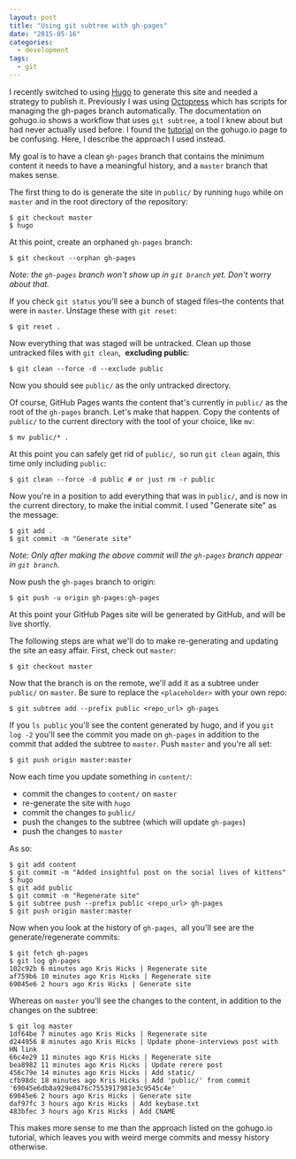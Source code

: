 ```yaml
---
layout: post
title: "Using git subtree with gh-pages"
date: "2015-05-16"
categories:
  - development
tags:
  - git
---
```


I recently switched to using [Hugo](http://www.gohugo.io) to generate this site and needed a strategy to publish it. Previously I was using [Octopress](http://www.octopress.org) which has scripts for managing the gh-pages branch automatically. The documentation on gohugo.io shows a workflow that uses `git subtree`, a tool I knew about but had never actually used before. I found the [tutorial](http://gohugo.io/tutorials/github-pages-blog#configure-git-workflow:fcefb200141ace3e7bfd6542457b7a72) on the gohugo.io page to be confusing. Here, I describe the approach I used instead.

<!--more-->

My goal is to have a clean `gh-pages` branch that contains the minimum content it needs to have a meaningful history, and a `master` branch that makes sense.

The first thing to do is generate the site in `public/` by running `hugo` while on `master` and in the root directory of the repository:

    $ git checkout master
    $ hugo

At this point, create an orphaned `gh-pages` branch:

    $ git checkout --orphan gh-pages

*Note: the `gh-pages` branch won't show up in `git branch` yet. Don't worry about that.*

If you check `git status` you'll see a bunch of staged files–the contents that were in `master`. Unstage these with `git reset`:

    $ git reset .

Now everything that was staged will be untracked. Clean up those untracked files with `git clean`, &nbsp;**excluding public**:

    $ git clean --force -d --exclude public

Now you should see `public/` as the only untracked directory.

Of course, GitHub Pages wants the content that's currently in `public/` as the root of the `gh-pages` branch. Let's make that happen. Copy the contents of `public/` to the current directory with the tool of your choice, like `mv`:

    $ mv public/* .

At this point you can safely get rid of `public/`, &nbsp;so run `git clean` again, this time only including `public`:

    $ git clean --force -d public # or just rm -r public

Now you're in a position to add everything that was in `public/`, and is now in the current directory, to make the initial commit. I used "Generate site" as the message:

    $ git add .
    $ git commit -m "Generate site"

*Note: Only after making the above commit will the `gh-pages` branch appear in `git branch`.*

Now push the `gh-pages` branch to origin:

    $ git push -u origin gh-pages:gh-pages

At this point your GitHub Pages site will be generated by GitHub, and will be live shortly.

The following steps are what we'll do to make re-generating and updating the site an easy affair. First, check out `master`:

    $ git checkout master

Now that the branch is on the remote, we'll add it as a subtree under `public/` on `master`. Be sure to replace the `<placeholder>` with your own repo:

    $ git subtree add --prefix public <repo_url> gh-pages

If you `ls public` you'll see the content generated by hugo, and if you `git log -2` you'll see the commit you made on `gh-pages` in addition to the commit that added the subtree to `master`. Push `master` and you're all set:

    $ git push origin master:master

Now each time you update something in `content/`:

 * commit the changes to `content/` on `master`
 * re-generate the site with `hugo`
 * commit the changes to `public/` 
 * push the changes to the subtree (which will update `gh-pages`)
 * push the changes to `master`

As so:

    $ git add content
    $ git commit -m "Added insightful post on the social lives of kittens"
    $ hugo
    $ git add public
    $ git commit -m "Regenerate site"
    $ git subtree push --prefix public <repo_url> gh-pages
    $ git push origin master:master

Now when you look at the history of `gh-pages`, &nbsp;all you'll see are the generate/regenerate commits:

    $ git fetch gh-pages
    $ git log gh-pages
    102c92b 6 minutes ago Kris Hicks | Regenerate site
    af759b6 10 minutes ago Kris Hicks | Regenerate site
    69045e6 2 hours ago Kris Hicks | Generate site

Whereas on `master` you'll see the changes to the content, in addition to the changes on the subtree:

    $ git log master
    1df64be 7 minutes ago Kris Hicks | Regenerate site
    d244956 8 minutes ago Kris Hicks | Update phone-interviews post with HN link
    66c4e29 11 minutes ago Kris Hicks | Regenerate site
    bea8982 11 minutes ago Kris Hicks | Update rerere post
    456c79e 14 minutes ago Kris Hicks | Add static/
    cfb98dc 18 minutes ago Kris Hicks | Add 'public/' from commit '69045e6db8a929e0476c7553917981e3c9545c4e'
    69045e6 2 hours ago Kris Hicks | Generate site
    daf97fc 3 hours ago Kris Hicks | Add keybase.txt
    483bfec 3 hours ago Kris Hicks | Add CNAME

This makes more sense to me than the approach listed on the gohugo.io tutorial, which leaves you with weird merge commits and messy history otherwise.
